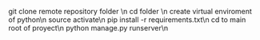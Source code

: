 git clone remote repository folder \n
cd folder \n
create virtual enviroment of python\n
source activate\n
pip install -r requirements.txt\n
cd to main root of proyect\n
python manage.py runserver\n
